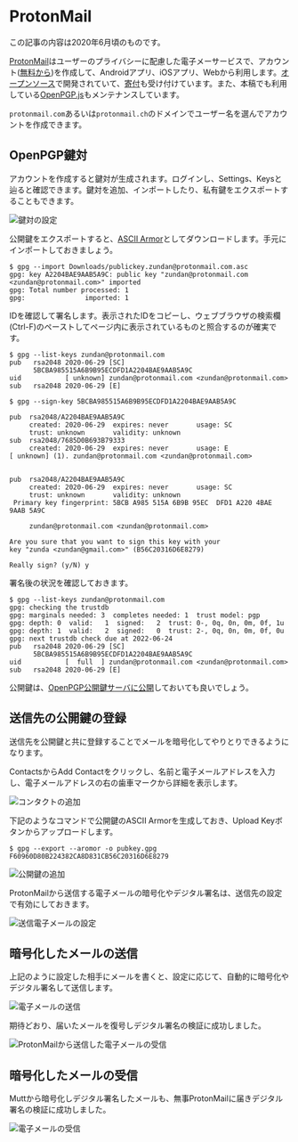 # ProtonMail
この記事の内容は2020年6月頃のものです。

[ProtonMail](https://protonmail.com/)はユーザーのプライバシーに配慮した電子メーサービスで、アカウント([無料から](https://protonmail.com/pricing))を作成して、Androidアプリ、iOSアプリ、Webから利用します。[オープンソース](https://github.com/ProtonMail)で開発されていて、[寄付](https://protonmail.com/donate)も受け付けています。また、本稿でも利用している[OpenPGP.js](https://openpgpjs.org/)もメンテナンスしています。

`protonmail.com`あるいは`protonmail.ch`のドメインでユーザー名を選んでアカウントを作成できます。

## OpenPGP鍵対
アカウントを作成すると鍵対が生成されます。ログインし、Settings、Keysと辿ると確認できます。鍵対を追加、インポートしたり、私有鍵をエクスポートすることもできます。

![鍵対の設定](/protonmail-keys.png)

公開鍵をエクスポートすると、[ASCII Armor](../OpenPGP/keyPair.md#ascii-armor)としてダウンロードします。手元にインポートしておきましょう。

```
$ gpg --import Downloads/publickey.zundan@protonmail.com.asc
gpg: key A2204BAE9AAB5A9C: public key "zundan@protonmail.com <zundan@protonmail.com>" imported
gpg: Total number processed: 1
gpg:               imported: 1
```

IDを確認して署名します。表示されたIDをコピーし、ウェブブラウザの検索欄(Ctrl-F)のペーストしてページ内に表示されているものと照合するのが確実です。

```
$ gpg --list-keys zundan@protonmail.com
pub   rsa2048 2020-06-29 [SC]
      5BCBA985515A6B9B95ECDFD1A2204BAE9AAB5A9C
uid           [ unknown] zundan@protonmail.com <zundan@protonmail.com>
sub   rsa2048 2020-06-29 [E]

$ gpg --sign-key 5BCBA985515A6B9B95ECDFD1A2204BAE9AAB5A9C

pub  rsa2048/A2204BAE9AAB5A9C
     created: 2020-06-29  expires: never       usage: SC
     trust: unknown       validity: unknown
sub  rsa2048/7685D0B693B79333
     created: 2020-06-29  expires: never       usage: E
[ unknown] (1). zundan@protonmail.com <zundan@protonmail.com>


pub  rsa2048/A2204BAE9AAB5A9C
     created: 2020-06-29  expires: never       usage: SC
     trust: unknown       validity: unknown
 Primary key fingerprint: 5BCB A985 515A 6B9B 95EC  DFD1 A220 4BAE 9AAB 5A9C

     zundan@protonmail.com <zundan@protonmail.com>

Are you sure that you want to sign this key with your
key "zunda <zundan@gmail.com>" (B56C20316D6E8279)

Really sign? (y/N) y

```

署名後の状況を確認しておきます。

```
$ gpg --list-keys zundan@protonmail.com
gpg: checking the trustdb
gpg: marginals needed: 3  completes needed: 1  trust model: pgp
gpg: depth: 0  valid:   1  signed:   2  trust: 0-, 0q, 0n, 0m, 0f, 1u
gpg: depth: 1  valid:   2  signed:   0  trust: 2-, 0q, 0n, 0m, 0f, 0u
gpg: next trustdb check due at 2022-06-24
pub   rsa2048 2020-06-29 [SC]
      5BCBA985515A6B9B95ECDFD1A2204BAE9AAB5A9C
uid           [  full  ] zundan@protonmail.com <zundan@protonmail.com>
sub   rsa2048 2020-06-29 [E]

```

公開鍵は、[OpenPGP公開鍵サーバに公開](keyManagement.md#公開鍵の公開)しておいても良いでしょう。


## 送信先の公開鍵の登録
送信先を公開鍵と共に登録することでメールを暗号化してやりとりできるようになります。

ContactsからAdd Contactをクリックし、名前と電子メールアドレスを入力し、電子メールアドレスの右の歯車マークから詳細を表示します。

![コンタクトの追加](/protonmail-add-contact.png)

下記のようなコマンドで公開鍵のASCII Armorを生成しておき、Upload Keyボタンからアップロードします。

```
$ gpg --export --aromor -o pubkey.gpg F60960D80B224382CA8D831CB56C20316D6E8279
```

![公開鍵の追加](/protonmail-add-key.png)

ProtonMailから送信する電子メールの暗号化やデジタル署名は、送信先の設定で有効にしておきます。

![送信電子メールの設定](/protonmail-contact-detail.png)

## 暗号化したメールの送信
上記のように設定した相手にメールを書くと、設定に応じて、自動的に暗号化やデジタル署名して送信します。

![電子メールの送信](/protonmail-compose.png)

期待どおり、届いたメールを復号しデジタル署名の検証に成功しました。

![ProtonMailから送信した電子メールの受信](/protonmail-decrypted-verified.png)

## 暗号化したメールの受信
Muttから暗号化しデジタル署名したメールも、無事ProtonMailに届きデジタル署名の検証に成功しました。

![電子メールの受信](/protonmail-receive.png)
